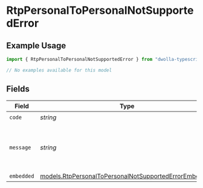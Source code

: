 # RtpPersonalToPersonalNotSupportedError

## Example Usage

```typescript
import { RtpPersonalToPersonalNotSupportedError } from "dwolla-typescript/models/errors";

// No examples available for this model
```

## Fields

| Field                                                                                                                   | Type                                                                                                                    | Required                                                                                                                | Description                                                                                                             | Example                                                                                                                 |
| ----------------------------------------------------------------------------------------------------------------------- | ----------------------------------------------------------------------------------------------------------------------- | ----------------------------------------------------------------------------------------------------------------------- | ----------------------------------------------------------------------------------------------------------------------- | ----------------------------------------------------------------------------------------------------------------------- |
| `code`                                                                                                                  | *string*                                                                                                                | :heavy_check_mark:                                                                                                      | N/A                                                                                                                     | ValidationError                                                                                                         |
| `message`                                                                                                               | *string*                                                                                                                | :heavy_check_mark:                                                                                                      | N/A                                                                                                                     | Validation error(s) present. See embedded errors list for more details.                                                 |
| `embedded`                                                                                                              | [models.RtpPersonalToPersonalNotSupportedErrorEmbedded](../../models/rtppersonaltopersonalnotsupportederrorembedded.md) | :heavy_minus_sign:                                                                                                      | N/A                                                                                                                     |                                                                                                                         |